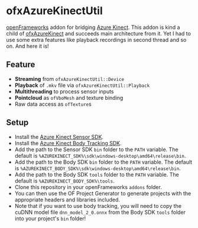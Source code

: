 # ofxAzureKinectUtil

[openFrameworks](https://openframeworks.cc/) addon for bridging [Azure Kinect](https://azure.microsoft.com/en-us/services/kinect-dk/). This addon is kind a child of [ofxAzureKinect](https://github.com/prisonerjohn/ofxAzureKinect) and succeeds main architecture from it. Yet I had to use some extra features like playback recordings in second thread and so on. And here it is!

## Feature
* **Streaming** from `ofxAzureKinectUtil::Device`
* **Playback** of `.mkv` file via `ofxAzureKinectUtil::Playback`
* **Multithreading** to process sensor inputs
* **Pointcloud** as `ofVboMesh` and texture binding
* Raw data access as `ofTexture`s

## Setup
* Install the [Azure Kinect Sensor SDK](https://docs.microsoft.com/en-us/azure/Kinect-dk/sensor-sdk-download).
* Install the [Azure Kinect Body Tracking SDK](https://docs.microsoft.com/en-us/azure/Kinect-dk/body-sdk-download).
* Add the path to the Sensor SDK `bin` folder to the `PATH` variable. The default is `%AZUREKINECT_SDK%\sdk\windows-desktop\amd64\release\bin`.
* Add the path to the Body SDK `bin` folder to the `PATH` variable. The default is `%AZUREKINECT_BODY_SDK%\sdk\windows-desktop\amd64\release\bin`.
* Add the path to the Body SDK `tools` folder to the `PATH` variable. The default is `%AZUREKINECT_BODY_SDK%\tools`.
* Clone this repository in your openFrameworks `addons` folder.
* You can then use the OF Project Generator to generate projects with the appropriate headers and libraries included.
* Note that if you want to use body tracking, you will need to copy the cuDNN model file `dnn_model_2_0.onnx` from the Body SDK `tools` folder into your project's `bin` folder!
